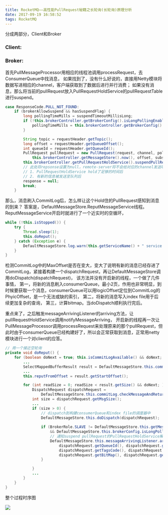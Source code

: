 ```yaml
---
title: RocketMQ——高性能PullRequest秘籍之长轮询(长轮询)原理分析
date: 2017-09-19 16:58:52
tags: RocketMQ
---
```



分成两部分，Client和Broker

### Client: 

### Broker:
首先PullMessageProcessor用相应的线程池调用processRequest，去ConsumerQueue中找消息，
如果找到了，没有什么好说的，直接用Netty模块将数据写进相应的channel，客户端获取到了数据后进行并行消费；
如果没有消息，那么将当前的pullRequest放入PullRequestHoldService的pullRequestTable进行suspend。
``` java 
case ResponseCode.PULL_NOT_FOUND:
    if (brokerAllowSuspend && hasSuspendFlag) {
        long pollingTimeMills = suspendTimeoutMillisLong;
        if (!this.brokerController.getBrokerConfig().isLongPollingEnable()) {
            pollingTimeMills = this.brokerController.getBrokerConfig().getShortPollingTimeMills();
        }

        String topic = requestHeader.getTopic();
        long offset = requestHeader.getQueueOffset();
        int queueId = requestHeader.getQueueId();
        PullRequest pullRequest = new PullRequest(request, channel, pollingTimeMills,
            this.brokerController.getMessageStore().now(), offset, subscriptionData, messageFilter);
        this.brokerController.getPullRequestHoldService().suspendPullRequest(topic, queueId, pullRequest);
        // 此处将repsonse设置为null，remote-server将不会给对应的channel发送响应信息。那响应的信息何时发送，有两种情况：
        // 1. PullRequestHoldService hold了足够的时间后
        // 2. 有新的信息被发送至队列后
        response = null;
        break;
    }
```
那么，消息刷入CommitLog后，怎么样让这个Hold住的PullRequest感知到消息的到来？
答案是，DefaultMessageStore.ReputMessageService线程。
ReputMessageService开启时就进行了一个近实时的空循环，
``` java
while (!this.isStopped()) {
    try {
        Thread.sleep(1);
        this.doReput();
    } catch (Exception e) {
        DefaultMessageStore.log.warn(this.getServiceName() + " service has exception. ", e);
    }
}
```
检测CommitLog中的MaxOffset是否在变大，变大了说明有新的消息已经存进了CommitLog，紧接着构建一个dispatchRequest，再让DefaultMessageStore调用doDispatch(dispatchRequest)，
该方法并没有开启新的线程，一个做了几件事情，
第一，将新的消息刷入consumerQueue，最小2页，作用也非常明显，到时候要获取一个消息，consumerQueue可以用logicOffset定位到CommitLog的PhyicOffset，是一个无法或缺的索引，
第二，将新的消息写入index file用于后续更加复杂的查询，
第三，计算bitmap。当doDispatch顺利执行完后。

重点来了，之后触发messageArrivingListener的arriving方法，让pullRequestHoldService调用notifyMessageArriving，
开启新的线程再一次让PullMessageProcessor调用processRequest来处理原来的那个pullRequest，但此时由于consumerQueue已经构建好了，所以会正常获取到消息，正常用netty模块进行一个对client的应答。
``` java
// 用一个接近空轮询
private void doReput() {
    for (boolean doNext = true; this.isCommitLogAvailable() && doNext; ) {
        ...
        SelectMappedBufferResult result = DefaultMessageStore.this.commitLog.getData(reputFromOffset);
        ...
        this.reputFromOffset = result.getStartOffset();

        for (int readSize = 0; readSize < result.getSize() && doNext; ) {
            DispatchRequest dispatchRequest =
                DefaultMessageStore.this.commitLog.checkMessageAndReturnSize(result.getByteBuffer(), false, false);
            int size = dispatchRequest.getMsgSize();
            ...
            if (size > 0) {
                // dispatch到构建consumerQueue和index file的调度器中
                DefaultMessageStore.this.doDispatch(dispatchRequest);
                
                if (BrokerRole.SLAVE != DefaultMessageStore.this.getMessageStoreConfig().getBrokerRole()
                    && DefaultMessageStore.this.brokerConfig.isLongPollingEnable()) {
                    // 通知suspend pullRequest的PullRequestHoldService解除对pullRequest的hold
                    DefaultMessageStore.this.messageArrivingListener.arriving(dispatchRequest.getTopic(),
                        dispatchRequest.getQueueId(), dispatchRequest.getConsumeQueueOffset() + 1,
                        dispatchRequest.getTagsCode(), dispatchRequest.getStoreTimestamp(),
                        dispatchRequest.getBitMap(), dispatchRequest.getPropertiesMap());
                }

            } 
            ...
        }
    }
}
```

整个过程时序图

![](https://ws2.sinaimg.cn/large/006tKfTcgy1fkeelo8oxpj30za0g2adr.jpg)
